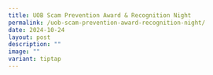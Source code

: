 ```yaml
---
title: UOB Scam Prevention Award & Recognition Night
permalink: /uob-scam-prevention-award-recognition-night/
date: 2024-10-24
layout: post
description: ""
image: ""
variant: tiptap
---
```

